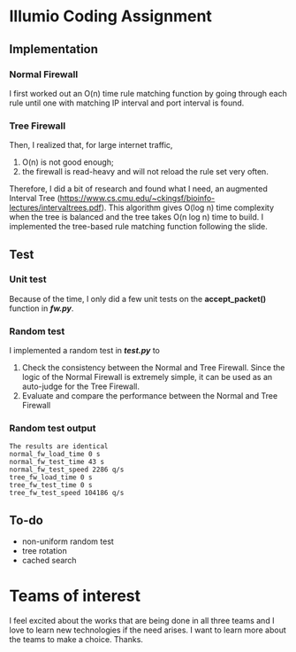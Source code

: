 # Illumio Coding Assignment

## Implementation
### Normal Firewall
I first worked out an O(n) time rule matching function by going through each rule until one with matching IP interval and port interval is found.
### Tree Firewall
Then, I realized that, for large internet traffic,
1. O(n) is not good enough;
2. the firewall is read-heavy and will not reload the rule set very often.

Therefore, I did a bit of research and found what I need, an augmented Interval Tree (https://www.cs.cmu.edu/~ckingsf/bioinfo-lectures/intervaltrees.pdf). This algorithm gives O(log n) time complexity when the tree is balanced and the tree takes O(n log n) time to build. I implemented the tree-based rule matching function following the slide.
## Test
### Unit test
Because of the time, I only did a few unit tests on the **accept_packet()** function in ***fw.py***.
### Random test
I implemented a random test in ***test.py*** to
1. Check the consistency between the Normal and Tree Firewall. Since the logic of the Normal Firewall is extremely simple, it can be used as an auto-judge for the Tree Firewall.
2. Evaluate and compare the performance between the Normal and Tree Firewall
### Random test output
```
The results are identical
normal_fw_load_time 0 s
normal_fw_test_time 43 s
normal_fw_test_speed 2286 q/s
tree_fw_load_time 0 s
tree_fw_test_time 0 s
tree_fw_test_speed 104186 q/s
```
## To-do
* non-uniform random test
* tree rotation
* cached search

# Teams of interest
I feel excited about the works that are being done in all three teams and I love to learn new technologies if the need arises. I want to learn more about the teams to make a choice. Thanks.
